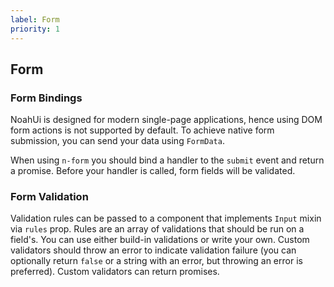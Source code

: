 ```yaml
---
label: Form
priority: 1
---
```


## Form

<ComponentMeta name="NForm" />

### Form Bindings

NoahUi is designed for modern single-page applications, hence using DOM form actions is not supported by default. To achieve native form submission, you can send your data using `FormData`.

When using `n-form` you should bind a handler to the `submit` event and return a promise. Before your handler is called, form fields will be validated.

<ComponentDemo name="FormContainer" />

### Form Validation

Validation rules can be passed to a component that implements `Input` mixin via `rules` prop.
Rules are an array of validations that should be run on a field's. You can use either build-in validations or write your own. Custom validators should throw an error to indicate validation failure (you can optionally return `false` or a string with an error, but throwing an error is preferred). Custom validators can return promises.

<ComponentDemo name="FormValidation" />
